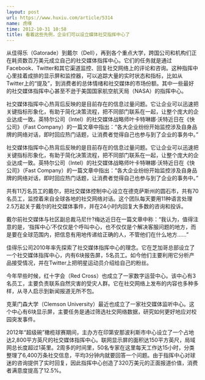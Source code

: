 ```yaml
---
layout: post
url: https://www.huxiu.com/article/5314
name: 虎嗅
time: 2012-10-31 10:58
title: 看着这些先例，企业们可以设立媒体社交指挥中心了
---
```

从佳得乐（Gatorade）到戴尔（Dell），再到各个重点大学，跨国公司和机构们正在耗资数百万美元成立自己的社交媒体指挥中心。它们的任务就是通过Facebook、Twitter和其它渠道监控、回复社交网络上的评论和咨询。这种指挥中心里挂着成排的显示屏和监控器，可以追踪大量的实时状态和指标，比如从Twitter上的“提及”，到消费者的总体情绪和社交媒体的市场份额。其中一些最好的社交媒体指挥中心甚至不逊于美国国家航空航天局（NASA）的指挥中心。

社交媒体指挥中心热背后反映的是目前存在的信息过量问题。它让企业可以迅速把关键指标形象化，有助于简化决策流程，把不同部门联系在一起，让整个庞大的企业达成一致。英特尔公司（Intel）的社交媒体战略师叶卡特琳娜·沃特近日在《快公司》（Fast Company）的一篇文章中指出：“各大企业纷纷开始监控涉及自身品牌的网络对话，即时回应热门话题，让消费者觉得自己也参与到了企业的事务中。”

社交媒体指挥中心热背后反映的是目前存在的信息过量问题。它让企业可以迅速把关键指标形象化，有助于简化决策流程，把不同部门联系在一起，让整个庞大的企业达成一致。英特尔公司（Intel）的社交媒体战略师叶卡特琳娜·沃特近日在《快公司》（Fast Company）的一篇文章中指出：“各大企业纷纷开始监控涉及自身品牌的网络对话，即时回应热门话题，让消费者觉得自己也参与到了企业的事务中。”

共有11万名员工的戴尔，把社交媒体控制中心设立在德克萨斯州的圆石市，共有70名员工，监控着来自全球各地的社交网络对话。这个团队每天要用11种语言处理2.5万起关于戴尔的社交媒体事件，并在24小时内回复大多数的咨询和投诉。

戴尔前社交媒体与社区副总裁马尼什?梅达近日在一篇文章中称：“我认为，值得注意的是，‘指挥中心’不仅仅是个呼叫中心，也不仅仅是个解决客服问题的地方，而是要在全球范围内，把信息有用地传递给正确的人，不管他们在什么地方……”

佳得乐公司2010年率先探索了社交媒体指挥中心的理念。它在芝加哥总部设立了一个社交媒体指挥中心，内有6块报告屏，5名员工。如今他们主要利用它分析产品接受情况，并在Twitter上把明星运动员介绍给自己的粉丝。

今年早些时候，红十字会（Red Cross）也成立了一家数字运营中心。该中心有3名员工，主要负责联系自然灾害的受灾人群。它在社交网络上发布的内容也多种多样，从寻人启示到新闻报道无所不包。

克莱门森大学（Clemson University）最近也成立了一家社交媒体监听中心。这个中心有6块显示屏，主要任务是通过筛选社交网络数据，研究如何更好地应对校园突发事件。

2012年“超级碗”橄榄球赛期间，主办方在印第安那波利斯市中心设立了一个占地达2,800平方英尺的社交媒体指挥中心。联网显示屏的面积达150平方英尺，局域网总长度超过1英里。2周多的时间里，50名专家在这里每天工作达15小时，分类整理了6,400万条社交信息，平均3分钟内就要回答一个问题。由于指挥中心对球迷的咨询提供了实时回复，因此指挥中心创造了320万美元的正面报道价值，消费者满意度提高了12.5%。

